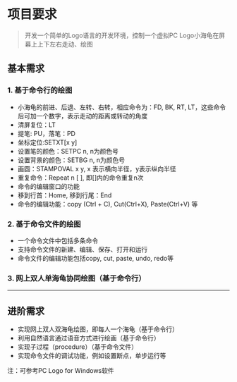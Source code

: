 # 项目要求

> 开发一个简单的Logo语言的开发环境，控制一个虚拟PC Logo小海龟在屏幕上上下左右走动、绘图

## 基本需求

### 1. 基于命令行的绘图

- 小海龟的前进、后退、左转、右转，相应命令为：FD, BK, RT, LT，这些命令后可加一个数字，表示走动的距离或转动的角度
- 清屏复位：LT
- 提笔: PU，落笔：PD
- 坐标定位:SETXT[x y]
- 设置笔的颜色：SETPC n, n为颜色号
- 设置背景的颜色：SETBG n, n为颜色号
- 画圆：STAMPOVAL x y, x 表示横向半径，y表示纵向半径
- 重复命令：Repeat n [    ], 即[]内的命令重复n次
- 命令的编辑窗口的功能
- 移到行首：Home,  移到行尾：End
- 命令的编辑功能：copy (Ctrl + C), Cut(Ctrl+X), Paste(Ctrl+V) 等

### 2. 基于命令文件的绘图

- 一个命令文件中包括多条命令
- 支持命令文件的新建、编辑、保存、打开和运行
- 命令文件的编辑功能包括copy, cut, paste, undo, redo等

### 3. 网上双人单海龟协同绘图（基于命令行）

------

## 进阶需求

- 实现网上双人双海龟绘图，即每人一个海龟（基于命令行）
- 利用自然语言通过语音方式进行绘画（基于命令行）
- 实现子过程（procedure）（基于命令文件）
- 实现命令文件的调试功能，例如设置断点，单步运行等

注：可参考PC Logo for Windows软件
